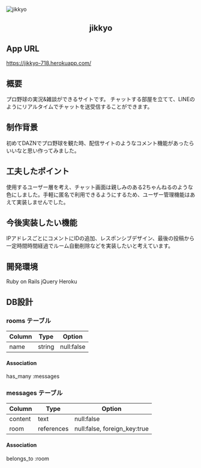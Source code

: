 ![jikkyo](https://user-images.githubusercontent.com/68902680/94092839-ba08c180-fe56-11ea-841b-70ab3694be47.gif)

<h2 align="center">jikkyo</h2>

## App URL
https://jikkyo-718.herokuapp.com/

## 概要
プロ野球の実況&雑談ができるサイトです。
チャットする部屋を立てて、LINEのようにリアルタイムでチャットを送受信することができます。

## 制作背景
初めてDAZNでプロ野球を観た時、配信サイトのようなコメント機能があったらいいなと思い作ってみました。

## 工夫したポイント
使用するユーザー層を考え、チャット画面は親しみのある2ちゃんねるのような色にしました。手軽に匿名で利用できるようにするため、ユーザー管理機能はあえて実装しませんでした。

## 今後実装したい機能
IPアドレスごとにコメントにIDの追加、レスポンシブデザイン、最後の投稿から一定時間時間経過でルーム自動削除などを実装したいと考えています。

## 開発環境
Ruby on Rails
jQuery
Heroku

## DB設計

### rooms テーブル

| Column | Type | Option |
| - | - | - |
| name | string | null:false |

#### Association

has_many :messages

### messages テーブル

| Column | Type | Option |
| - | - | - |
| content | text | null:false |
| room | references | null:false, foreign_key:true |

#### Association

belongs_to :room
